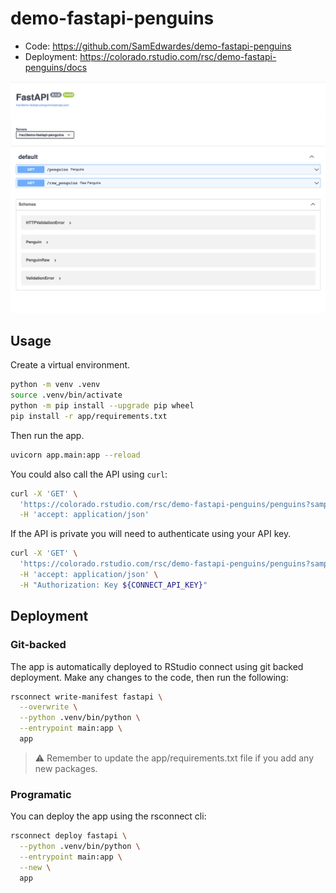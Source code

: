 # demo-fastapi-penguins

- Code: <https://github.com/SamEdwardes/demo-fastapi-penguins>
- Deployment: <https://colorado.rstudio.com/rsc/demo-fastapi-penguins/docs>

![screenshot](imgs/screenshot.png)

## Usage

Create a virtual environment.

```bash
python -m venv .venv
source .venv/bin/activate
python -m pip install --upgrade pip wheel
pip install -r app/requirements.txt
```

Then run the app.

```bash
uvicorn app.main:app --reload
```

You could also call the API using `curl`:

```bash
curl -X 'GET' \
  'https://colorado.rstudio.com/rsc/demo-fastapi-penguins/penguins?sample_size=1' \
  -H 'accept: application/json'
```

If the API is private you will need to authenticate using your API key.

```bash
curl -X 'GET' \
  'https://colorado.rstudio.com/rsc/demo-fastapi-penguins/penguins?sample_size=1' \
  -H 'accept: application/json' \
  -H "Authorization: Key ${CONNECT_API_KEY}"
```

## Deployment

### Git-backed

The app is automatically deployed to RStudio connect using git backed deployment. Make any changes to the code, then run the following:

```bash
rsconnect write-manifest fastapi \
  --overwrite \
  --python .venv/bin/python \
  --entrypoint main:app \
  app
```

> ⚠️ Remember to update the app/requirements.txt file if you add any new packages.

### Programatic

You can deploy the app using the rsconnect cli:

```bash
rsconnect deploy fastapi \
  --python .venv/bin/python \
  --entrypoint main:app \
  --new \
  app
```